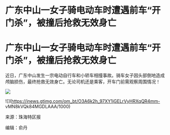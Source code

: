 # 广东中山一女子骑电动车时遭遇前车“开门杀”，被撞后抢救无效身亡

# 广东中山一女子骑电动车时遭遇前车“开门杀”，被撞后抢救无效身亡

近日，广东中山发生一宗电动自行车和小轿车相撞事故。骑车女子因头部倒地造成颅脑损伤，最终抢救无效身亡。无论司机还是乘客，开车门前需观察周围情况！

![](https://inews.gtimg.com/om_bt/O9lZ1T8n8zKvV7rpvEtoRfXVSWNfWL0VIBCeDy9AMrxNQAA/1000)

![](https://inews.gtimg.com/om_bt/O3A6k2h_97XY1jGELrVyHRXqQR4mm-
vMN8kVQk84MGDLAAA/1000)

来源：珠海特区报

编辑：俞丹

